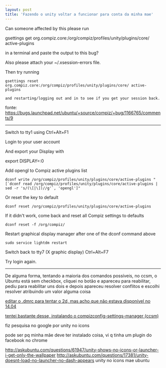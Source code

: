 ```yaml
---
layout: post
title: 'Fazendo o unity voltar a funcionar para conta da minha mae'
---
```




Can someone affected by this please run

  gsettings get org.compiz.core:/org/compiz/profiles/unity/plugins/core/ active-plugins

  in a terminal and paste the output to this bug?

  Also please attach your ~/.xsession-errors file.

  Then try running

    gsettings reset org.compiz.core:/org/compiz/profiles/unity/plugins/core/ active-plugins

    and restarting/logging out and in to see if you get your session back.


fonte: https://bugs.launchpad.net/ubuntu/+source/compiz/+bug/1166765/comments/9




***************



Switch to tty1 using Ctrl+Alt+F1

Login to your user account

And export your Display with

export DISPLAY=:0

Add opengl to Compiz active plugins list

```
dconf write /org/compiz/profiles/unity/plugins/core/active-plugins "[`dconf read /org/compiz/profiles/unity/plugins/core/active-plugins | sed -r 's/(\[|\])//g'`, 'opengl']"
```

Or reset the key to default

```
dconf reset /org/compiz/profiles/unity/plugins/core/active-plugins
```

If it didn't work, come back and reset all Compiz settings to defaults

```
dconf reset -f /org/compiz/
```

Restart graphical display manager after one of the dconf command above

```
sudo service lightdm restart
```

Switch back to tty7 (X graphic display) Ctrl+Alt+F7

Try login again.


*********************

De alguma forma, tentando a maioria dos comandos possíveis, no ccsm, o Ubuntu está sem checkbox, cliquei no botão e apareceu para reabilitar, pediu para reabilitar uns dois e depois apareceu resolver conflitos e escolhi resolver atribuindo um valor alguma coisa

[editar o .dmrc para tentar o 2d, mas acho que não estava disponível no 14.04](http://askubuntu.com/questions/145359/how-can-i-make-unity-2d-the-default-session-at-start-up)

[tentei bastante desse, instalando o compizconfig-settings-manager (ccsm)](http://askubuntu.com/questions/17381/unity-doesnt-load-no-launcher-no-dash-appears/)

fiz pesquisa no google por unity no icons

pode ser pq minha mãe deve ter instalado coisa, vi q tinha um plugin do facebook no chrome

http://askubuntu.com/questions/61947/unity-shows-no-icons-or-launcher-i-get-only-the-wallpaper
http://askubuntu.com/questions/17381/unity-doesnt-load-no-launcher-no-dash-appears
unity no icons mae ubuntu

